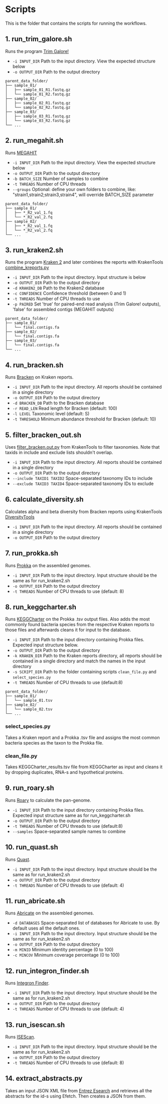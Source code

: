 # Scripts

This is the folder that contains the scripts for running the workflows.

## 1. run_trim_galore.sh

Runs the program [Trim Galore!](https://github.com/FelixKrueger/TrimGalore)

- `-i INPUT_DIR` Path to the input directory. View the expected structure below
- `-o OUTPUT_DIR` Path to the output directory

```
parent_data_folder/  
├── sample_01/  
│   ├── sample_01_R1.fastq.gz  
│   └── sample_01_R2.fastq.gz  
├── sample_02/  
│   ├── sample_02_R1.fastq.gz  
│   └── sample_02_R2.fastq.gz  
├── sample_03/  
│   ├── sample_03_R1.fastq.gz  
│   └── sample_03_R2.fastq.gz  
└── ...
```

## 2. run_megahit.sh

Runs [MEGAHIT](https://github.com/voutcn/megahit)
- `-i INPUT_DIR` Path to the input directory. View the expected structure below
- `-o OUTPUT_DIR` Path to the output directory
- `-b BATCH_SIZE` Number of samples to combine
- `-t THREADS` Number of CPU threads
- `--groups`   Optional: define your own folders to combine, like: "strain1,strain2;strain3,strain4", will override BATCH_SIZE parameter

```
parent_data_folder/  
├── sample_01/  
│   ├── *_R2_val_1.fq
│   └── *_R2_val_2.fq
├── sample_02/  
│   ├── *_R2_val_1.fq
│   └── *_R2_val_2.fq
└── ...
```

## 3. run_kraken2.sh
Runs the program [Kraken 2](https://github.com/DerrickWood/kraken2) and later combines the reports with KrakenTools [combine_kreports.py](https://github.com/jenniferlu717/KrakenTools/blob/master/combine_kreports.py)
- `-i INPUT_DIR` Path to the input directory. Input structure is below
- `-o OUTPUT_DIR` Path to the output directory
- `-d KRAKEN2_DB` Path to the Kraken2 database
- `-c CONFIDENCE` Confidence threshold (between 0 and 1)
- `-t THREADS` Number of CPU threads to use
- `-p PAIRED` Set 'true' for paired-end read analysis (Trim Galore! outputs), 'false' for assembled contigs (MEGAHIT outputs)

```
parent_data_folder/  
├── sample_01/  
│   └── final.contigs.fa
├── sample_02/  
│   └── final.contigs.fa 
├── sample_03/  
│   └── final.contigs.fa 
└── ...
```

## 4. run_bracken.sh
Runs [Bracken](https://github.com/jenniferlu717/Bracken) on Kraken reports.

- `-i INPUT_DIR` Path to the input directory. All reports should be contained in a single directory
- `-o OUTPUT_DIR` Path to the output directory
- `-d BRACKEN_DB` Path to the Bracken database
- `-r READ_LEN` Read length for Bracken (default: 100)
- `-l LEVEL` Taxonomic level (default: S)
- `-t THRESHOLD` Minimum abundance threshold for Bracken (default: 10)

## 5. filter_bracken_out.sh
Uses [filter_bracken.out.py](https://github.com/jenniferlu717/KrakenTools/blob/master/filter_bracken.out.py) from KrakenTools to filter taxonomies. Note that taxids in include and exclude lists shouldn't overlap.

- `-i INPUT_DIR` Path to the input directory. All reports should be contained in a single directory
- `-o OUTPUT_DIR` Path to the output directory
- `--include TAXID1 TAXID2` Space-separated taxonomy IDs to include
- `--exclude TAXID3 TAXID4` Space-separated taxonomy IDs to exclude

## 6. calculate_diversity.sh
Calculates alpha and beta diversity from Bracken reports using KrakenTools [DiversityTools](https://github.com/jenniferlu717/KrakenTools/tree/master/DiversityTools)

- `-i INPUT_DIR` Path to the input directory. All reports should be contained in a single directory
- `-o OUTPUT_DIR` Path to the output directory

## 7. run_prokka.sh
Runs [Prokka](https://github.com/tseemann/prokka) on the assembled genomes.

- `-i INPUT_DIR` Path to the input directory. Input structure should be the same as for run_kraken2.sh
- `-o OUTPUT_DIR` Path to the output directory
- `-t THREADS` Number of CPU threads to use (default: 8)

## 8. run_keggcharter.sh

Runs [KEGGCharter](https://github.com/iquasere/KEGGCharter) on the Prokka .tsv output files. Also adds the most commonly found bacteria species from the respective Kraken reports to those files and afterwards cleans it for input to the database.

- `-i INPUT_DIR` Path to the input directory containing Prokka files. Expected input structure below.
- `-o OUTPUT_DIR` Path to the output directory
- `-k KRAKEN_DIR` Path to the Kraken reports directory, all reports should be contained in a single directory and match the names in the input directory
- `-s SCRIPT_DIR` Path to the folder containing scripts `clean_file.py` and `select_species.py`
- `-t THREADS` Number of CPU threads to use (default:8)


```
parent_data_folder/  
├── sample_01/  
│   └── sample_01.tsv
├── sample_02/  
│   └── sample_02.tsv
└── ...
```
### select_species.py
Takes a Kraken report and a Prokka .tsv file and assigns the most common bacteria species as the taxon to the Prokka file.
### clean_file.py
Takes KEGGCharter_results.tsv file from KEGGCharter as input and cleans it by dropping duplicates, RNA-s and hypothetical proteins.

## 9. run_roary.sh
Runs [Roary](https://github.com/sanger-pathogens/Roary) to calculate the pan-genome.

- `-i INPUT_DIR` Path to the input directory containing Prokka files. Expected input structure same as for run_keggcharter.sh
- `-o OUTPUT_DIR` Path to the output directory
- `-t THREADS` Number of CPU threads to use (default:8)
- `--samples` Space-separated sample names to combine

## 10. run_quast.sh
Runs [Quast](https://github.com/ablab/quast).

- `-i INPUT_DIR` Path to the input directory. Input structure should be the same as for run_kraken2.sh
- `-o OUTPUT_DIR` Path to the output directory
- `-t THREADS` Number of CPU threads to use (default: 4)

## 11. run_abricate.sh
Runs [Abricate](https://github.com/tseemann/abricate) on the assembled genomes.

- `-d DATABASES` Space-separated list of databases for Abricate to use. By default uses all the default ones.
- `-i INPUT_DIR` Path to the input directory. Input structure should be the same as for run_kraken2.sh
- `-o OUTPUT_DIR` Path to the output directory
- `-m MINID` Minimum identity percentage (0 to 100)
- `-c MINCOV` Minimum coverage percentage (0 to 100)

## 12. run_integron_finder.sh
Runs [Integron Finder](https://github.com/gem-pasteur/Integron_Finder).

- `-i INPUT_DIR` Path to the input directory. Input structure should be the same as for run_kraken2.sh
- `-o OUTPUT_DIR` Path to the output directory
- `-t THREADS` Number of CPU threads to use (default: 4)

## 13. run_isescan.sh
Runs [ISEScan](https://github.com/xiezhq/ISEScan).

- `-i INPUT_DIR` Path to the input directory. Input structure should be the same as for run_kraken2.sh
- `-o OUTPUT_DIR` Path to the output directory
- `-t THREADS` Number of CPU threads to use (default: 8)

## 14. extract_abstracts.py

Takes an input JSON XML file from [Entrez Esearch](https://www.ncbi.nlm.nih.gov/books/NBK25499/) and retrieves all the abstracts for the id-s using Efetch. Then creates a JSON from them. 